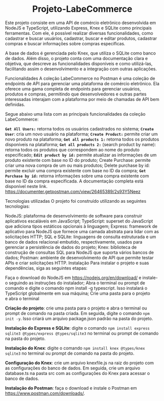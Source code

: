 <h1  align="center">Projeto-LabeCommerce</h1>

Este projeto consiste em uma API de comércio eletrônico desenvolvida em NodeJS e TypeScript, utilizando Express, Knex e SQLite como principais ferramentas. Com ele, é possível realizar diversas funcionalidades, como cadastrar e buscar usuários, cadastrar, buscar e editar produtos, cadastrar compras e buscar informações sobre compras específicas.

A base de dados é gerenciada pelo Knex, que utiliza o SQLite como banco de dados. Além disso, o projeto conta com uma documentação clara e objetiva, que descreve as funcionalidades disponíveis e como utilizá-las, facilitando assim o desenvolvimento e a integração com outras aplicações.

Funcionalidades
A coleção LabeCommerce no Postman é uma coleção de endpoints de API para gerenciar uma plataforma de comércio eletrônico. Ela oferece uma gama completa de endpoints para gerenciar usuários, produtos e compras, permitindo que desenvolvedores e outras partes interessadas interajam com a plataforma por meio de chamadas de API bem definidas.

Segue abaixo uma lista com as principais funcionalidades da coleção LabeCommerce:

**`Get All Users:`** retorna todos os usuários cadastrados no sistema;
**`Create User`**: cria um novo usuário na plataforma;
**`Create Product:`** permite criar um novo produto na plataforma;
**`Get all products 1:`** retorna todos os produtos disponíveis na plataforma;
**`Get all products 2:`** (search product by name): retorna todos os produtos que correspondem ao nome do produto especificado;
**`Edit product by id:`** permite atualizar as informações de um produto existente com base no ID do produto;
Create Purchase: permite criar uma nova compra de um ou mais produtos;
Delete purchase by id: permite excluir uma compra existente com base no ID da compra;
**`Get Purchase by id:`** retorna informações sobre uma compra existente com base no ID da compra especificada.
A documentação completa está disponível neste link.
https://documenter.getpostman.com/view/26465389/2s93Y5Neez

Tecnologias utilizadas
O projeto foi construído utilizando as seguintes tecnologias:

NodeJS: plataforma de desenvolvimento de software para construir aplicativos escaláveis em JavaScript;
TypeScript: superset do JavaScript que adiciona tipos estáticos opcionais à linguagem;
Express: framework de aplicativo para NodeJS que fornece uma camada abstrata para lidar com as solicitações HTTP;
SQL e SQLite: linguagens de consulta estruturada e um banco de dados relacional embutido, respectivamente, usados para gerenciar a persistência de dados do projeto;
Knex: biblioteca de construção de consultas SQL para NodeJS que suporta vários bancos de dados;
Postman: ambiente de desenvolvimento de API que permite testar APIs e criar solicitações HTTP.
Instalação
Para instalar o projeto e suas dependências, siga as seguintes etapas:

Faça o download do NodeJS em https://nodejs.org/en/download/ e instale-o seguindo as instruções do instalador;
Abra o terminal ou prompt de comando e digite o comando npm install -g typescript. Isso instalará o TypeScript globalmente em sua máquina;
Crie uma pasta para o projeto e abra o terminal

**Criação do projeto**: crie uma pasta para o projeto e abra o terminal ou prompt de comando na pasta criada. Em seguida, digite o comando `npm init -y`. Isso criará um arquivo package.json padrão na pasta do projeto.

  

**Instalação do Express e SQLite**: digite o comando `npm install express sqlite3 @types/express @types/sqlite3` no terminal ou prompt de comando na pasta do projeto.

  

**Instalação do Knex**: digite o comando `npm install knex @types/knex sqlite3` no terminal ou prompt de comando na pasta do projeto.  

**Configuração do Knex**: crie um arquivo knexfile.js na raiz do projeto com as configurações do banco de dados. Em seguida, crie um arquivo database.ts na pasta src com as configurações do Knex para acessar o banco de dados.  

**Instalação do Postman**: faça o download e instale o Postman em https://www.postman.com/downloads/.

